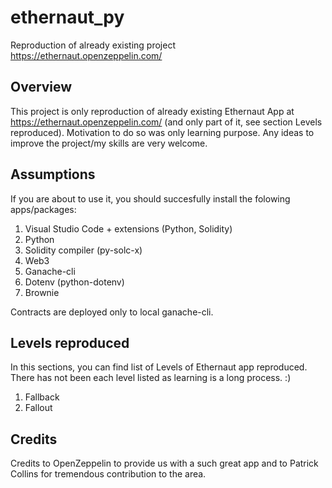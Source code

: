 # ethernaut_py

Reproduction of already existing project https://ethernaut.openzeppelin.com/

## Overview

This project is only reproduction of already existing Ethernaut App at https://ethernaut.openzeppelin.com/ (and only part of it, see section Levels reproduced). Motivation to do so was only learning purpose. Any ideas to improve the project/my skills are very welcome.

## Assumptions

If you are about to use it, you should succesfully install the folowing apps/packages:

1. Visual Studio Code + extensions (Python, Solidity)
2. Python
3. Solidity compiler (py-solc-x)
4. Web3
5. Ganache-cli
6. Dotenv (python-dotenv)
7. Brownie

Contracts are deployed only to local ganache-cli.

## Levels reproduced

In this sections, you can find list of Levels of Ethernaut app reproduced. There has not been each level listed as learning is a long process. :)

1. Fallback
2. Fallout

## Credits

Credits to OpenZeppelin to provide us with a such great app and to Patrick Collins for tremendous contribution to the area.
